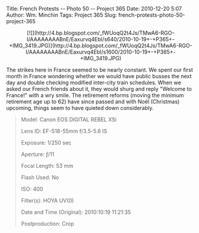 Title: French Protests -- Photo 50 -- Project 365
Date: 2010-12-20 5:07
Author: Wm. Minchin
Tags: Project 365
Slug: french-protests-photo-50-project-365

<div class="separator" style="clear: both; text-align: center;">

<p>
[![](http://4.bp.blogspot.com/_fWUoqQ2t4Js/TMwA6-RGO-I/AAAAAAAABnE/Eaxurvq4EbI/s640/2010-10-19+-+P365+-+IMG_3419.JPG)](http://4.bp.blogspot.com/_fWUoqQ2t4Js/TMwA6-RGO-I/AAAAAAAABnE/Eaxurvq4EbI/s1600/2010-10-19+-+P365+-+IMG_3419.JPG)

</div>

The strikes here in France seemed to be nearly constant. We spent our
first month in France wondering whether we would have public busses the
next day and double checking modified inter-city train schedules. When
we asked our French friends about it, they would shurg and reply
"Welcome to France!" with a wry smile. The retirement reforms (moving
the minimum retirement age up to 62) have since passed and with Noël
(Christmas) upcoming, things seem to have quieted down considerably.

> 
> <span style="color: #666666;">Model: </span>Canon EOS DIGITAL REBEL
> XSi
>
> <span style="color: #666666;">Lens ID: </span>EF-S18-55mm f/3.5-5.6
> IS
>
> <span style="color: #666666;">Exposure: </span>1/250 sec
>
> <span style="color: #666666;">Aperture: </span>ƒ/11
>
> <span style="color: #666666;">Focal Length: </span>53 mm
>
> <span style="color: #666666;">Flash Used: </span>No
>
> <span style="color: #666666;">ISO: </span>400
>
> <span style="color: #666666;">Filter(s): </span>HOYA UV(0)
>
> <span style="color: #666666;">Date and Time
> (Original): </span>2010:10:19 11:21:35
>
> <span style="color: #666666;">Postproduction: </span>Crop
>
> <p>

